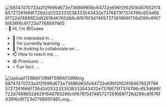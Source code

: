 ![68747470733a2f2f696d672e736869656c64732e696f2f62616467652f7465727261666f726d2d2532333538333543432e7376673f7374796c653d666f722d7468652d6261646765266c6f676f3d7465727261666f726d266c6f676f436f6c6f723d7768697465](https://github.com/Oxees/Oxees/assets/161740087/af685271-539c-4d02-bef8-7cd59795554e)- 👋 Hi, I’m @Oxees
- 👀 I’m interested in ...
- 🌱 I’m currently learning ...
- 💞️ I’m looking to collaborate on ...
- 📫 How to reach me ...
- 😄 Pronouns: ...
- ⚡ Fun fact: ...

![Upload<svg xmlns="http://www.w3.org/2000/svg" xmlns:xlink="http://www.w3.org/1999/xlink" width="124.25" height="28" role="img" aria-label="TERRAFORM"><title>TERRAFORM</title><g shape-rendering="crispEdges"><rect width="124.25" height="28" fill="#5835cc"/></g><g fill="#fff" text-anchor="middle" font-family="Verdana,Geneva,DejaVu Sans,sans-serif" text-rendering="geometricPrecision" font-size="100"><image x="9" y="7" width="14" height="14" xlink:href="data:image/svg+xml;base64,PHN2ZyBmaWxsPSJ3aGl0ZSIgcm9sZT0iaW1nIiB2aWV3Qm94PSIwIDAgMjQgMjQiIHhtbG5zPSJodHRwOi8vd3d3LnczLm9yZy8yMDAwL3N2ZyI+PHRpdGxlPlRlcnJhZm9ybTwvdGl0bGU+PHBhdGggZD0iTTEuNDQgMHY3LjU3NWw2LjU2MSAzLjc5VjMuNzg3em0yMS4xMiA0LjIyN2wtNi41NjEgMy43OTF2Ny41NzRsNi41Ni0zLjc4N3pNOC43MiA0LjIzdjcuNTc1bDYuNTYxIDMuNzg3VjguMDE4em0wIDguNDA1djcuNTc1TDE1LjI4IDI0di03LjU3OHoiLz48L3N2Zz4="/><text transform="scale(.1)" x="721.25" y="175" textLength="802.5" fill="#fff" font-weight="bold">TERRAFORM</text></g></svg>ing 68747470733a2f2f696d672e736869656c64732e696f2f62616467652f7465727261666f726d2d2532333538333543432e7376673f7374796c653d666f722d7468652d6261646765266c6f676f3d7465727261666f726d266c6f676f436f6c6f723d7768697465.svg…]()


<!---
Oxees/Oxees is a ✨ special ✨ repository because its `README.md` (this file) appears on your GitHub profile.
You can click the Preview link to take a look at your changes.
--->
